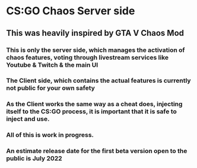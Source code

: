# CS:GO Chaos Server side
## This was heavily inspired by GTA V Chaos Mod
### This is only the server side, which manages the activation of chaos features, voting through livestream services like Youtube & Twitch & the main UI
### The Client side, which contains the actual features is currently not public for your own safety
### As the Client works the same way as a cheat does, injecting itself to the CS:GO process, it is important that it is safe to inject and use.

### All of this is work in progress.
### An estimate release date for the first beta version open to the public is July 2022
